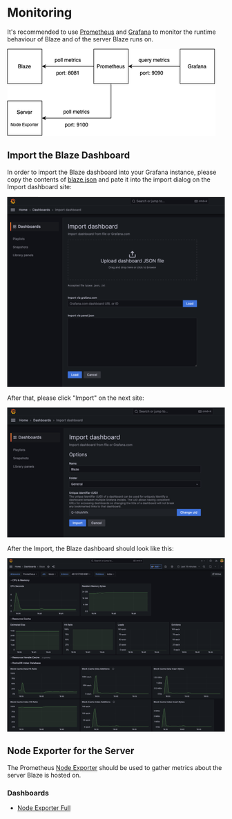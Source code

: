 # Monitoring

It's recommended to use [Prometheus][1] and [Grafana][2] to monitor the runtime behaviour of Blaze and of the server Blaze runs on.

![](monitoring/prometheus.png)

## Import the Blaze Dashboard

In order to import the Blaze dashboard into your Grafana instance, please copy the contents of [blaze.json](monitoring/blaze.json) and pate it into the import dialog on the Import dashboard site:

![](monitoring/import-dashboard-1.png)

After that, please click "Import" on the next site:

![](monitoring/import-dashboard-2.png)

After the Import, the Blaze dashboard should look like this:

![](monitoring/dashboard.png)

## Node Exporter for the Server

The Prometheus [Node Exporter](https://github.com/prometheus/node_exporter) should be used to gather metrics about the server Blaze is hosted on.

### Dashboards

* [Node Exporter Full](https://grafana.com/grafana/dashboards/1860-node-exporter-full/)

[1]: <https://prometheus.io>
[2]: <https://grafana.com>
